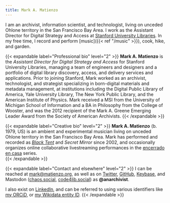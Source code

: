 ```yaml
---
title: Mark A. Matienzo
---
```


I am an archivist, information scientist, and technologist, living on unceded Ohlone territory in the San Francisco Bay Area. I work as the <span class="p-job-title">Assistant Director for Digital Strategy and Access</span> at <a href="https://library.stanford.edu" class="p-org h-card">Stanford University Libraries</a>. In my free time, I record and perform [music]({{< ref "/music" >}}), cook, hike, and garden.

{{< expandable label="Professional bio" level="2" >}}
**Mark A. Matienzo** is the *Assistant Director for Digital Strategy and Access* for Stanford University Libraries, managing a team of engineers and designers and a portfolio of digital library discovery, access, and delivery services and applications. Prior to joining Stanford, Mark worked as an archivist, technologist, and strategist specializing in born-digital materials and metadata management, at institutions including the Digital Public Library of America, Yale University Library, The New York Public Library, and the American Institute of Physics. Mark received a MSI from the University of Michigan School of Information and a BA in Philosophy from the College of Wooster, and was the 2012 recipient of the Mark A. Greene Emerging Leader Award from the Society of American Archivists.
{{< /expandable >}}

{{< expandable label="Creative bio" level="2" >}}
**Mark A. Matienzo** (b. 1979, US) is an ambient and experimental musician living on unceded Ohlone territory in the San Francisco Bay Area. Mark has performed and recorded as [_Black Tent_](https://blacktent.bandcamp.com/) and _Secret Mirror_ since 2002, and occasionally organizes online collaborative livestreaming performances in the [encerrado en casa](https://encerradoen.casa/) series.  
{{< /expandable >}}

{{< expandable label="Contact and elsewhere" level="2" >}}
I can be reached at <span class="u-email" rel="me">mark@matienzo.org</span>, as well as on <a href="https://twitter.com/anarchivist" rel="me">Twitter</a>, <a href="https://github.com/anarchivist" rel="me">GitHub</a>, <a href="https://keybase.io/anarchivist" rel="me">Keybase</a>, and Mastodon (<a href="https://chaos.social/@anarchivist" rel="me">chaos.social</a>, <a href="https://code4lib.social/@anarchivist" rel="me">code4lib.social</a>) as <strong>@anarchivist</strong>.

I also exist on <a href="https://linkedin.com/in/markmatienzo">LinkedIn</a>, and can be referred to using various identifiers like <a href="https://orcid.org/0000-0003-3270-1306" rel="me">my ORCiD</a>, or <a href="https://www.wikidata.org/wiki/Q57491060" rel="me">my Wikidata entity ID</a>.
{{< /expandable >}}
